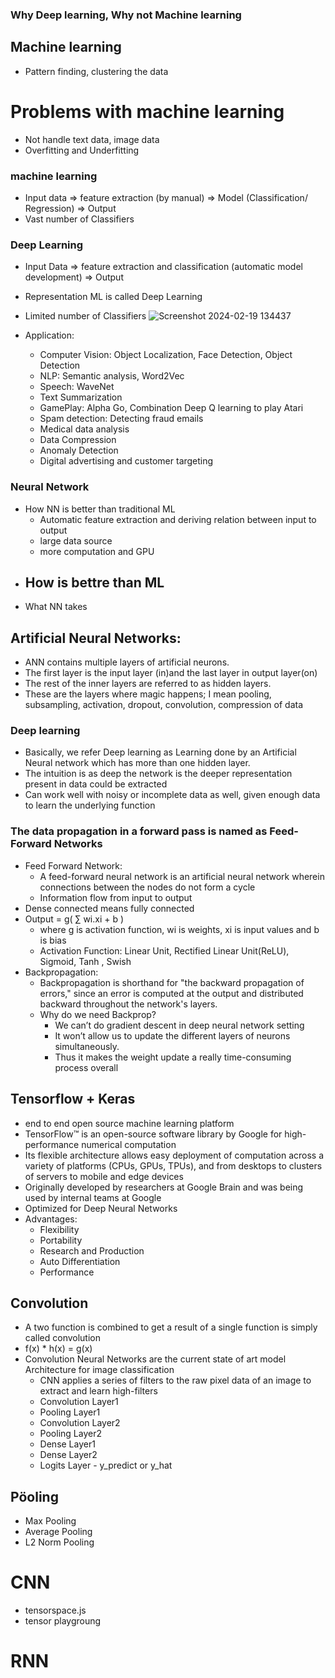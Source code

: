 ### Why Deep learning, Why not Machine learning
## Machine learning
- Pattern finding, clustering the data
# Problems with machine learning
- Not handle text data, image data
- Overfitting and Underfitting


### machine learning
- Input data => feature extraction (by manual) => Model (Classification/ Regression) => Output
- Vast number of Classifiers

### Deep Learning
- Input Data => feature extraction and classification (automatic model development) => Output
- Representation ML is called Deep Learning
- Limited number of Classifiers
![Screenshot 2024-02-19 134437](https://github.com/Selvam-DG/Deep_Learning_and_NLP/assets/98681717/3218bf65-fd9c-4a75-adf0-02ba91509a48)


- Application:
  - Computer Vision: Object Localization, Face Detection, Object Detection
  - NLP: Semantic analysis,  Word2Vec
  - Speech: WaveNet
  - Text Summarization
  - GamePlay: Alpha Go, Combination Deep Q learning to play Atari
  - Spam detection: Detecting fraud emails
  - Medical data analysis
  - Data Compression
  - Anomaly Detection
  - Digital advertising and customer targeting


### Neural Network
- How NN is better than traditional ML
  - Automatic feature extraction and deriving relation between input to output
  - large data source
  - more computation and GPU
- How is bettre than ML
  - 
- What NN takes 

## Artificial Neural Networks:
- ANN contains multiple layers of artificial neurons.
- The first layer is the input layer (in)and the last layer in output layer(on)
- The rest of the inner layers are referred to as hidden layers.
- These are the layers where magic happens; I mean pooling, subsampling, activation, dropout, convolution, compression of data
### Deep learning
- Basically, we refer Deep learning as Learning done by an Artificial Neural network which has more than one hidden layer.
- The intuition is as deep the network is the deeper representation present in data could be extracted
- Can work well with noisy or incomplete data as well, given enough data to learn the underlying function


### The data propagation in a forward pass is named as Feed-Forward Networks
- Feed Forward Network:
  - A feed-forward neural network is an artificial neural network wherein connections between the nodes do not form a cycle
  - Information flow from input to output
- Dense connected means fully connected
- Output = g( ∑ wi.xi + b )
  - where  g is activation function, wi is weights, xi is input values and b is bias
  - Activation Function:  Linear Unit, Rectified Linear Unit(ReLU), Sigmoid, Tanh , Swish
- Backpropagation:
  - Backpropagation is shorthand for "the backward propagation of errors," since an error is computed at the output and distributed backward throughout the network's layers.
  - Why do we need Backprop?
    - We can’t do gradient descent in deep neural network setting
    - It won’t allow us to update the different layers of neurons simultaneously.
    - Thus it makes the weight update a really time-consuming process overall


## Tensorflow + Keras
- end to end open source machine learning platform
- TensorFlow™ is an open-source software library by Google for high-performance numerical computation
- Its flexible architecture allows easy deployment of computation across a variety of platforms (CPUs, GPUs, TPUs), and from desktops to clusters of servers to mobile and edge devices
- Originally developed by researchers at Google Brain and was being used by internal teams at Google
- Optimized for Deep Neural Networks
- Advantages:
  - Flexibility
  - Portability
  - Research and Production
  - Auto Differentiation
  - Performance


## Convolution
- A  two function is combined to get a result of a single function is simply called convolution
- f(x) * h(x)  = g(x)
- Convolution Neural  Networks are the current state of art model Architecture for image classification
  - CNN applies a series of filters to the raw pixel data of an image to extract and learn high-filters
  - Convolution Layer1
  - Pooling Layer1
  - Convolution Layer2
  - Pooling Layer2
  - Dense Layer1
  - Dense Layer2
  - Logits Layer  - y_predict or y_hat





## Pöoling
- Max Pooling
- Average Pooling
- L2 Norm Pooling

# CNN
- tensorspace.js
- tensor playgroung
# RNN
